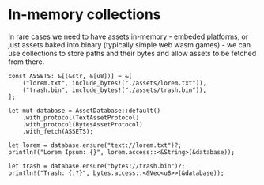 # In-memory collections

In rare cases we need to have assets in-memory - embeded platforms, or just assets
baked into binary (typically simple web wasm games) - we can use collections to
store paths and their bytes and allow assets to be fetched from there.

```rust,ignore
const ASSETS: &[(&str, &[u8])] = &[
    ("lorem.txt", include_bytes!("./assets/lorem.txt")),
    ("trash.bin", include_bytes!("./assets/trash.bin")),
];

let mut database = AssetDatabase::default()
    .with_protocol(TextAssetProtocol)
    .with_protocol(BytesAssetProtocol)
    .with_fetch(ASSETS);

let lorem = database.ensure("text://lorem.txt")?;
println!("Lorem Ipsum: {}", lorem.access::<&String>(&database));

let trash = database.ensure("bytes://trash.bin")?;
println!("Trash: {:?}", bytes.access::<&Vec<u8>>(&database));
```
